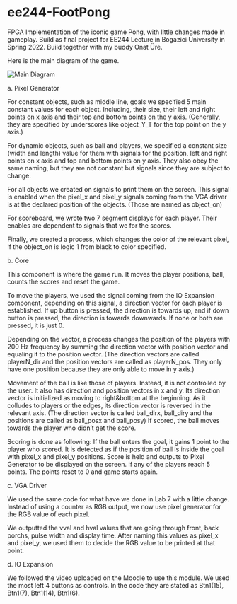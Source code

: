 # ee244-FootPong
FPGA Implementation of the iconic game Pong, with little changes made in gameplay. Build as final project for EE244 Lecture in Bogazici University in Spring 2022. Build together with my buddy Onat Üre.

Here is the main diagram of the game.

![Main Diagram](https://github.com/arkiolok/ee244-FootPong/blob/main/main.jpg?raw=true)


a. Pixel Generator 

For constant objects, such as middle line, goals we specified 5 main constant values 
for each object. Including, their size, their left and right points on x axis and their top 
and bottom points on the y axis. (Generally, they are specified by underscores like 
object_Y_T for the top point on the y axis.)

For dynamic objects, such as ball and players, we specified a constant size (width 
and length) value for them with signals for the position, left and right points on x 
axis and top and bottom points on y axis. They also obey the same naming, but they 
are not constant but signals since they are subject to change.

For all objects we created on signals to print them on the screen. This signal is 
enabled when the pixel_x and pixel_y signals coming from the VGA 
driver is at the declared position of the objects. (Those are named 
as object_on)

For scoreboard, we wrote two 7 segment displays for each player. 
Their enables are dependent to signals that we for the scores.

Finally, we created a process, which changes the color of the relevant pixel, if the 
object_on is logic 1 from black to color specified.


b. Core 

This component is where the game run. It moves the player positions, ball, counts 
the scores and reset the game. 

To move the players, we used the signal coming from the IO Expansion component, 
depending on this signal, a direction vector for each player is established. If up 
button is pressed, the direction is towards up, and if down button is pressed, the 
direction is towards downwards. If none or both are pressed, it is just 0. 

Depending on the vector, a process changes the position of the players with 200 Hz 
frequency by summing the direction vector with position vector and equaling it to 
the position vector. (The direction vectors are called playerN_dir and the position 
vectors are called as playerN_pos. They only have one position because they are 
only able to move in y axis.) 

Movement of the ball is like those of players. Instead, it is not controlled by the user. 
It also has direction and position vectors in x and y. Its direction vector is initialized 
as moving to right&bottom at the beginning. As it colludes to players or the edges, 
its direction vector is reversed in the relevant axis. (The direction vector is called 
ball_dirx, ball_diry and the positions are called as ball_posx and ball_posy) If scored, 
the ball moves towards the player who didn’t get the score. 

Scoring is done as following: If the ball enters the goal, it gains 1 point to the player 
who scored. It is detected as if the position of ball is inside the goal with pixel_x and 
pixel_y positions. Score is held and outputs to Pixel Generator to be displayed on the 
screen. If any of the players reach 5 points. The points reset to 0 and game starts 
again. 


c. VGA Driver 

We used the same code for what have we done in Lab 7 with a little change. Instead 
of using a counter as RGB output, we now use pixel generator for the RGB value of 
each pixel. 

We outputted the vval and hval values that are going through front, back porchs, 
pulse width and display time. After naming this values as pixel_x and pixel_y, we 
used them to decide the RGB value to be printed at that point. 


d. IO Expansion 

We followed the video uploaded on the Moodle to 
use this module. We used the most left 4 buttons as 
controls. In the code they are stated as Btn1(15), 
Btn1(7), Btn1(14), Btn1(6).
